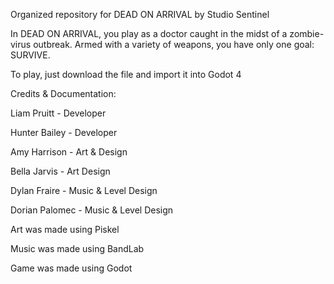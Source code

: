 Organized repository for DEAD ON ARRIVAL by Studio Sentinel

In DEAD ON ARRIVAL, you play as a doctor caught in the midst of a zombie-virus outbreak. Armed with a variety of weapons, you have only one goal: SURVIVE.

To play, just download the file and import it into Godot 4



Credits & Documentation:

Liam Pruitt - Developer

Hunter Bailey - Developer

Amy Harrison - Art & Design

Bella Jarvis - Art Design

Dylan Fraire - Music & Level Design

Dorian Palomec - Music & Level Design



Art was made using Piskel

Music was made using BandLab

Game was made using Godot
